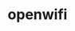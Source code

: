 ---
description: "openwifi: opensource WiFi chip!\r\n\r\nFeatures:\r\n802.11a/g/n\r\n\
  20MHz bandwidth; 70 MHz to 6 GHz frequency range\r\nMode tested: Ad-hoc; Station;\
  \ AP, Monitor\r\nDCF (CSMA/CA) low MAC layer in FPGA (10us SIFS is achieved)\r\n\
  Configurable channel access priority parameters:\r\n    duration of RTS/CTS, CTS-to-self\r\
  \n    SIFS/DIFS/xIFS/slot-time/CW/etc\r\nTime slicing based on MAC address\r\nEasy\
  \ to change bandwidth and frequency:\r\n    2MHz for 802.11ah in sub-GHz\r\n   \
  \ 10MHz for 802.11p/vehicle in 5.9GHz\r\nCSI (Channel State Information, freq offset,\
  \ equalizer to computer)\r\nIQ capture (real-time AGC, RSSI, IQ sample to computer)\r\
  \nOn roadmap: 802.11ax"
layout: stand
logo: stands/openwifi/logo.png
new_this_year: "1. Port the design from a single type of board to 6 types of boards!\
  \ From high end (expensive) to low end (cheap for entry)\r\n2. Low latency ping:\
  \ 200~300us round trip.\r\n3. Important improvement on stability and performance.\r\
  \n4. Increase the packet queue from 2 to 4 in FPGA, meet the Linux mac80211 requirement/assumption\
  \ better.\r\n5. Channel estimation and bug fix on the OFDM receiver. Better reception\
  \ performance.\r\n6. CSI (Channel State Information) interface to Linux. And it\
  \ doesn't affect normal WiFi communication.\r\n7. IQ sample interface to Linux.\
  \ And it doesn't affect normal WiFi communication.\r\n8. Low cost SDR openwifi dongle\
  \ (<100usd) and chip tape out plan are under preparation. Stay tuned!"
showcase: "All of those opensource hardware projects are focusing on the CPU side:\r\
  \nRISC-V, all kinds of open CPU cores, Raspberry PI, xxxx PI, PINE64, openWRT, AI/machine-learning\
  \ accelerators.\r\nHowever the radio connectivity part of those opensource hardware\
  \ boards are still from black-box silicon (commercial chips, like WiFi chips from\
  \ big companies).\r\nOpenwifi project, which was announced in the last FOSDEM, is\
  \ the first attempt to build an opensource chip in the radio connectivity domain!\r\
  \nNow we have tested the design on the FPGA development board (SDR -- Software Defined\
  \ Radio), and it works well in the real world scenario. Meanwhile we also add some\
  \ unique features that commercial chips don't have.\r\n\r\nWe hope more people can\
  \ come and think about the opensource activity in the radio chip domain, and invest\
  \ more in this domain!\r\n\r\nWe are also eager to hear from people about the idea\
  \ (under internal preparation): Low cost SDR openwifi dongle (<100usd) and chip\
  \ tape out plan."
themes:
- Hardware
title: openwifi
website: https://github.com/open-sdr/openwifi
---